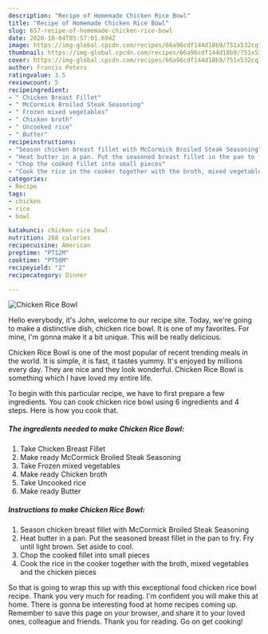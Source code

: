 ```yaml
---
description: "Recipe of Homemade Chicken Rice Bowl"
title: "Recipe of Homemade Chicken Rice Bowl"
slug: 657-recipe-of-homemade-chicken-rice-bowl
date: 2020-10-04T05:57:01.694Z
image: https://img-global.cpcdn.com/recipes/66a96cdf144d18b9/751x532cq70/chicken-rice-bowl-recipe-main-photo.jpg
thumbnail: https://img-global.cpcdn.com/recipes/66a96cdf144d18b9/751x532cq70/chicken-rice-bowl-recipe-main-photo.jpg
cover: https://img-global.cpcdn.com/recipes/66a96cdf144d18b9/751x532cq70/chicken-rice-bowl-recipe-main-photo.jpg
author: Francis Peters
ratingvalue: 3.5
reviewcount: 5
recipeingredient:
- " Chicken Breast Fillet"
- " McCormick Broiled Steak Seasoning"
- " Frozen mixed vegetables"
- " Chicken broth"
- " Uncooked rice"
- " Butter"
recipeinstructions:
- "Season chicken breast fillet with McCormick Broiled Steak Seasoning"
- "Heat butter in a pan. Put the seasoned breast fillet in the pan to fry. Fry until light brown. Set aside to cool."
- "Chop the cooked fillet into small pieces"
- "Cook the rice in the cooker together with the broth, mixed vegetables and the chicken pieces"
categories:
- Recipe
tags:
- chicken
- rice
- bowl

katakunci: chicken rice bowl 
nutrition: 268 calories
recipecuisine: American
preptime: "PT12M"
cooktime: "PT58M"
recipeyield: "2"
recipecategory: Dinner

---
```



![Chicken Rice Bowl](https://img-global.cpcdn.com/recipes/66a96cdf144d18b9/751x532cq70/chicken-rice-bowl-recipe-main-photo.jpg)

Hello everybody, it's John, welcome to our recipe site. Today, we're going to make a distinctive dish, chicken rice bowl. It is one of my favorites. For mine, I'm gonna make it a bit unique. This will be really delicious.

Chicken Rice Bowl is one of the most popular of recent trending meals in the world. It is simple, it is fast, it tastes yummy. It's enjoyed by millions every day. They are nice and they look wonderful. Chicken Rice Bowl is something which I have loved my entire life.




To begin with this particular recipe, we have to first prepare a few ingredients. You can cook chicken rice bowl using 6 ingredients and 4 steps. Here is how you cook that.

<!--inarticleads1-->

##### The ingredients needed to make Chicken Rice Bowl:

1. Take  Chicken Breast Fillet
1. Make ready  McCormick Broiled Steak Seasoning
1. Take  Frozen mixed vegetables
1. Make ready  Chicken broth
1. Take  Uncooked rice
1. Make ready  Butter




<!--inarticleads2-->

##### Instructions to make Chicken Rice Bowl:

1. Season chicken breast fillet with McCormick Broiled Steak Seasoning
1. Heat butter in a pan. Put the seasoned breast fillet in the pan to fry. Fry until light brown. Set aside to cool.
1. Chop the cooked fillet into small pieces
1. Cook the rice in the cooker together with the broth, mixed vegetables and the chicken pieces




So that is going to wrap this up with this exceptional food chicken rice bowl recipe. Thank you very much for reading. I'm confident you will make this at home. There is gonna be interesting food at home recipes coming up. Remember to save this page on your browser, and share it to your loved ones, colleague and friends. Thank you for reading. Go on get cooking!
